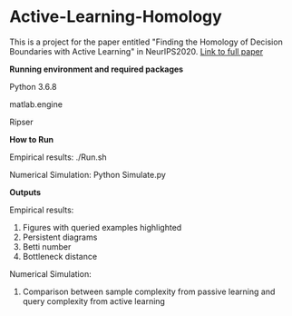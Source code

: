 # Active-Learning-Homology
This is a project for the paper entitled "Finding the Homology of Decision Boundaries with Active Learning" in NeurIPS2020. [Link to full paper](https://arxiv.org/pdf/2011.09645.pdf)  

**Running environment and required packages**

Python 3.6.8

matlab.engine

Ripser

**How to Run**

Empirical results: ./Run.sh

Numerical Simulation: Python Simulate.py

**Outputs**

Empirical results:
1. Figures with queried examples highlighted
2. Persistent diagrams
3. Betti number
4. Bottleneck distance

Numerical Simulation:
1. Comparison between sample complexity from passive learning and query complexity from active learning
